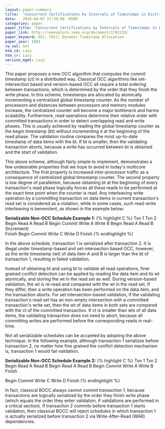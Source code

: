 ```yaml
---
layout: paper-summary
title:  "Concurrent Certifications by Intervals of Timestamps in Distributed Database Systems"
date:   2018-04-07 21:39:00 -0500
categories: paper
paper_title: "Concurrent Certifications by Intervals of Timestamps in Distributed Database Systems"
paper_link: http://ieeexplore.ieee.org/document/1702233/
paper_keyword: OCC; FOCC; Dynamic Timestamp Allocation
paper_year: 1983
rw_set: Set
htm_cd: Lazy 
htm_cr: Lazy
version_mgmt: Lazy
---
```


This paper proposes a new OCC algorithm that computes the commit timestamp (ct) in a distributed way.
Classical OCC algorithms like set-intersection based and version-based OCC all require a total ordering
between transactions, which is determined by the order that they finish the write phase. In this scheme,
timestamps are allocated by atomically incrementing a centralized global timestamp counter. As the 
number of processors and distances between processors and memory modules increase, the centralized
counter will become a major bottleneck and harms scalability. Furthermore, read operations determine
their relative order with committed transactions in order to detect overlapping read and write phases.
This is usually achieved by reading the global timestamp counter as the begin timestamp (bt) without 
incrementing it at the beginning of the read phase. The validation routine compares the most up-to-date 
timestamp of data items with the bt. If bt is smaller, then the validating transaction aborts, because a
write has occurred between bt is obtained and the start of validation. 

This above scheme, although fairly simple to implement, demonstrates a few undesirable properties that
we hope to avoid in today's multicore architecture. The first property is increased inter-processor traffic 
as a consequence of centralized global timestamp counter. The second property is low degree of parallelism,
because obtaining bt at the beginning of every transaction's read phase logically forces all these reads to
be performed at the exact time point when the counter is read. Any interleaving write operation by a committing
transaction on data items in current transaction's read set is considered as a violation, while in some cases,
such read-write interleaving is benevolent, as shown in the example below:

**Serializable Non-OCC Schedule Example 1:**
{% highlight C %}
   Txn 1         Txn 2
                 Begin
                Read  A
                Read  B
              Begin Commit
                Write A
                Write B
   Begin 
  Read  A
  Read  B
              (Increment)       
                Finish
Begin Commit
  Write C
  Write D
  Finish
{% endhighlight %} 

In the above schedule, transaction 1 is serialized after transaction 2. It is illegal under timestamp-based 
and set-intersection based OCC, however, as the write timestamp (wt) of data item A and B is larger than the 
bt of transaction 1, resulting in failed validation.

Instead of obtaining bt and using bt to validate all read operations, finer grained conflict detection can be applied
by reading the data item and its wt atomically, and storing the wt in the read set as well. During version-based 
validation, the wt is re-read and compared with the wt in the read set. If they differ, then a write operation has 
been performed on the data item, and the transaction aborts. For set intersection-based validation, if the validating
transaction's read set has an non-empty intersection with a committed transaction's write set, then the wt of 
data items in both sets are compared with the ct of the committed transaction. If ct is smaller than wts of 
all data items, the validating transaction does not need to abort, because all committing writes are
performed before the corresponding reads in real-time. 

Not all serializable schedules can be accpeted by adopting the above technique. In the following example, 
although transaction 1 serializes before transaction 2, no matter how fine grained the conflict detection 
mechanism is, transaction 1 would fail validation.

**Serializable Non-OCC Schedule Example 2:**
{% highlight C %}
   Txn 1         Txn 2
   Begin 
  Read  A
  Read  B
                 Begin
                Read  A
                Read  B
              Begin Commit
                Write A
                Write B
                Finish
  
Begin Commit
  Write C
  Write D
  Finish
{% endhighlight %}

In fact, classical BOCC always cannot commit transaction 1, because transactions are logically 
serialized by the order they finish write phase (which equals the order they enter validation, if
validations are performed in a critical section). If transaction 2 commits before transaction 1
starts validation, then classical BOCC will reject schedules in which transaction 1 is actually
serialized before transaction 2 via Write-After-Read (WAR) dependencies.
